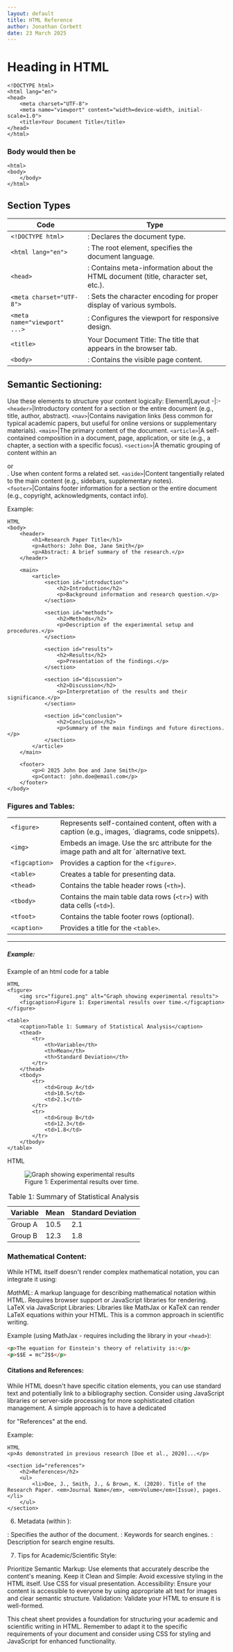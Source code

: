 ```yaml
---
layout: default
title: HTML Reference
author: Jonathan Corbett
date: 23 March 2025
---
```

<toc></toc>
# Heading in HTML
```
<!DOCTYPE html>
<html lang="en">
<head>
    <meta charset="UTF-8">
    <meta name="viewport" content="width=device-width, initial-scale=1.0">
    <title>Your Document Title</title>
</head>
</html>
```
### Body would then be
```
<html>
<body>
    </body>
</html>
```
## Section Types
|Code|Type|
|-|-|
|`<!DOCTYPE html>`|: Declares the document type.
`<html lang="en">`|: The root element, specifies the document language.
`<head>`|: Contains meta-information about the HTML document (title, character set, etc.).
`<meta charset="UTF-8">`|: Sets the character encoding for proper display of various symbols.
`<meta name="viewport" ...>`|: Configures the viewport for responsive design.
`<title>`|Your Document Title</title>: The title that appears in the browser tab.
`<body>`|: Contains the visible page content.

## Semantic Sectioning:

Use these elements to structure your content logically:
Element|Layout
-|:-
``<header>``|Introductory content for a section or the entire document (e.g., title, author, abstract).
`<nav>`|Contains navigation links (less common for typical academic papers, but useful for online versions or supplementary materials).
`<main>`|The primary content of the document.
`<article>`|A self-contained composition in a document, page, application, or site (e.g., a chapter, a section with a specific focus).
`<section>`|A thematic grouping of content within an <article> or <main>. Use when content forms a related set.
`<aside>`|Content tangentially related to the main content (e.g., sidebars, supplementary notes).
`<footer>`|Contains footer information for a section or the entire document (e.g., copyright, acknowledgments, contact info).

Example:
```
HTML
<body>
    <header>
        <h1>Research Paper Title</h1>
        <p>Authors: John Doe, Jane Smith</p>
        <p>Abstract: A brief summary of the research.</p>
    </header>

    <main>
        <article>
            <section id="introduction">
                <h2>Introduction</h2>
                <p>Background information and research question.</p>
            </section>

            <section id="methods">
                <h2>Methods</h2>
                <p>Description of the experimental setup and procedures.</p>
            </section>

            <section id="results">
                <h2>Results</h2>
                <p>Presentation of the findings.</p>
            </section>

            <section id="discussion">
                <h2>Discussion</h2>
                <p>Interpretation of the results and their significance.</p>
            </section>

            <section id="conclusion">
                <h2>Conclusion</h2>
                <p>Summary of the main findings and future directions.</p>
            </section>
        </article>
    </main>

    <footer>
        <p>© 2025 John Doe and Jane Smith</p>
        <p>Contact: john.doe@email.com</p>
    </footer>
</body>
```

### Figures and Tables:

|||
|-|-|
`<figure>`| Represents self-contained content, often with a caption (e.g., images, `diagrams, code snippets).
`<img>`| Embeds an image. Use the src attribute for the image path and alt for `alternative text.
`<figcaption>`| Provides a caption for the `<figure>`.
`<table>`| Creates a table for presenting data.
`<thead>`| Contains the table header rows (`<th>`).
`<tbody>`| Contains the main table data rows (`<tr>`) with data cells (`<td>`).
`<tfoot>`| Contains the table footer rows (optional).
`<caption>`| Provides a title for the `<table>`.

---

##### Example:

Example of an html code for a table
```
HTML
<figure>
    <img src="figure1.png" alt="Graph showing experimental results">
    <figcaption>Figure 1: Experimental results over time.</figcaption>
</figure>

<table>
    <caption>Table 1: Summary of Statistical Analysis</caption>
    <thead>
        <tr>
            <th>Variable</th>
            <th>Mean</th>
            <th>Standard Deviation</th>
        </tr>
    </thead>
    <tbody>
        <tr>
            <td>Group A</td>
            <td>10.5</td>
            <td>2.1</td>
        </tr>
        <tr>
            <td>Group B</td>
            <td>12.3</td>
            <td>1.8</td>
        </tr>
    </tbody>
</table>

```
HTML
<figure>
    <img src="figure1.png" alt="Graph showing experimental results">
    <figcaption>Figure 1: Experimental results over time.</figcaption>
</figure>

<table>
    <caption>Table 1: Summary of Statistical Analysis</caption>
    <thead>
        <tr>
            <th>Variable</th>
            <th>Mean</th>
            <th>Standard Deviation</th>
        </tr>
    </thead>
    <tbody>
        <tr>
            <td>Group A</td>
            <td>10.5</td>
            <td>2.1</td>
        </tr>
        <tr>
            <td>Group B</td>
            <td>12.3</td>
            <td>1.8</td>
        </tr>
    </tbody>
</table>


### Mathematical Content:

While HTML itself doesn't render complex mathematical notation, you can integrate it using:

*MathML*: A markup language for describing mathematical notation within HTML. Requires browser support or JavaScript libraries for rendering.
LaTeX via JavaScript Libraries: Libraries like MathJax or KaTeX can render LaTeX equations within your HTML. This is a common approach in scientific writing.

Example (using MathJax - requires including the library in your `<head>`):
```HTML
<p>The equation for Einstein's theory of relativity is:</p>
<p>$$E = mc^2$$</p>
```

#### Citations and References:

While HTML doesn't have specific citation elements, you can use standard text and potentially link to a bibliography section.
Consider using JavaScript libraries or server-side processing for more sophisticated citation management.
A simple approach is to have a dedicated <section> for "References" at the end.

Example:
```
HTML
<p>As demonstrated in previous research [Doe et al., 2020]...</p>

<section id="references">
    <h2>References</h2>
    <ul>
        <li>Doe, J., Smith, J., & Brown, K. (2020). Title of the Research Paper. <em>Journal Name</em>, <em>Volume</em>(Issue), pages.</li>
    </ul>
</section>
```

6. Metadata (within <head>):

<meta name="author" content="Your Name">: Specifies the author of the document.
<meta name="keywords" content="keywords, relevant, to, your, research">: Keywords for search engines.
<meta name="description" content="A brief description of your document.">: Description for search engine results.

7. Tips for Academic/Scientific Style:

Prioritize Semantic Markup: Use elements that accurately describe the content's meaning.
Keep it Clean and Simple: Avoid excessive styling in the HTML itself. Use CSS for visual presentation.
Accessibility: Ensure your content is accessible to everyone by using appropriate alt text for images and clear semantic structure.
Validation: Validate your HTML to ensure it is well-formed.

This cheat sheet provides a foundation for structuring your academic and scientific writing in HTML. Remember to adapt it to the specific requirements of your document and consider using CSS for styling and JavaScript for enhanced functionality.
